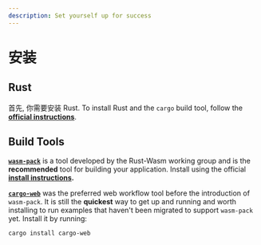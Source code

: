 ```yaml
---
description: Set yourself up for success
---
```


# 安装

## Rust

首先, 你需要安装 Rust. To install Rust and the `cargo` build tool, follow the [**official instructions**](https://www.rust-lang.org/tools/install).

## **Build Tools**

[**`wasm-pack`**](https://rustwasm.github.io/docs/wasm-pack/) is a tool developed by the Rust-Wasm working group and is the **recommended** tool for building your application. Install using the official [**install instructions**](https://rustwasm.github.io/wasm-pack/installer/)**.**

[**`cargo-web`**](https://github.com/koute/cargo-web) was the preferred web workflow tool before the introduction of `wasm-pack`. It is still the **quickest** way to get up and running and worth installing to run examples that haven't been migrated to support `wasm-pack` yet. Install it by running:

```bash
cargo install cargo-web
```

